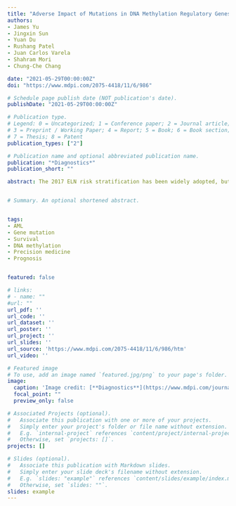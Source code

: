 ```yaml
---
title: "Adverse Impact of Mutations in DNA Methylation Regulatory Genes on the Prognosis of AML Patients in the 2017 ELN Favorable Risk Group"
authors:
- James Yu
- Jingxin Sun
- Yuan Du
- Rushang Patel
- Juan Carlos Varela
- Shahram Mori
- Chung-Che Chang

date: "2021-05-29T00:00:00Z"
doi: "https://www.mdpi.com/2075-4418/11/6/986"

# Schedule page publish date (NOT publication's date).
publishDate: "2021-05-29T00:00:00Z"

# Publication type.
# Legend: 0 = Uncategorized; 1 = Conference paper; 2 = Journal article;
# 3 = Preprint / Working Paper; 4 = Report; 5 = Book; 6 = Book section;
# 7 = Thesis; 8 = Patent
publication_types: ["2"]

# Publication name and optional abbreviated publication name.
publication: "*Diagnostics*"
publication_short: ""

abstract: The 2017 ELN risk stratification has been widely adopted, but some studies have suggested the outcomes are heterogenous within the ELN risk groups and may be affected by other co-existing genetic mutations. This study evaluated the impact of DNA methylation regulatory gene $(TET2, IDH1/2, DNMT3A, SETBP1)$ mutations (DMRGM) evaluated by NGS in the outcome of AML patients in each ELN risk group. A total of 114 patients were analyzed with a median follow-up of 12 months. Overall, 30.7% $(35/114)$ of patients had DMRGM. DMRGM status had no impact on CR rate in each ELN risk group. The OS, however, was significantly shorter in patients with DMRGM compared to those without DMRGM (median OS: 12 vs. 33 months, p = 0.0053). Multivariate analysis showed DMRGM status was an independent unfavorable factor for OS (HR: 2.704, 95% CI: 1.451–5.041, p = 0.0017). The adverse OS impact of DMRGM was only observed in the ELN favorable group (7 months vs. not reached, p = 0.0001), but not in the intermediate or adverse group. Among the favorable group with DMRGM (n = 16), DMRGM occurred predominantly in cases with mutated NPM1 ($15/16$, or 93.8%). Our results suggest that DMRGM adversely impact the outcomes of ELN favorable group patients, particularly those with mutated NPM1. Further studies are warranted to confirm our observations


# Summary. An optional shortened abstract.


tags:
- AML
- Gene mutation
- Survival
- DNA methylation
- Precision medicine
- Prognosis


featured: false

# links:
# - name: ""
#url: ""
url_pdf: ''
url_code: ''
url_dataset: ''
url_poster: ''
url_project: ''
url_slides: ''
url_source: 'https://www.mdpi.com/2075-4418/11/6/986/htm'
url_video: ''

# Featured image
# To use, add an image named `featured.jpg/png` to your page's folder. 
image:
  caption: 'Image credit: [**Diagnostics**](https://www.mdpi.com/journal/diagnostics)'
  focal_point: ""
  preview_only: false

# Associated Projects (optional).
#   Associate this publication with one or more of your projects.
#   Simply enter your project's folder or file name without extension.
#   E.g. `internal-project` references `content/project/internal-project/index.md`.
#   Otherwise, set `projects: []`.
projects: []

# Slides (optional).
#   Associate this publication with Markdown slides.
#   Simply enter your slide deck's filename without extension.
#   E.g. `slides: "example"` references `content/slides/example/index.md`.
#   Otherwise, set `slides: ""`.
slides: example
---
```





